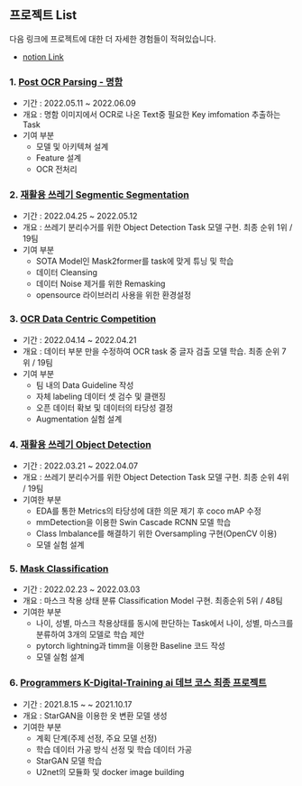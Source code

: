 ## 프로젝트 List
다음 링크에 프로젝트에 대한 더 자세한 경험들이 적혀있습니다.
* [notion Link](https://lemon-price-7f8.notion.site/62a92832f7c54ee08f6964a746816bac)

### 1. [Post OCR Parsing - 명함](https://github.com/boostcampaitech3/final-project-level3-cv-05)
   * 기간 : 2022.05.11 ~ 2022.06.09
   * 개요 : 명함 이미지에서 OCR로 나온 Text중 필요한 Key imfomation 추출하는 Task
   * 기여 부분
     * 모델 및 아키텍쳐 설계
     * Feature 설계
     * OCR 전처리

### 2. [재활용 쓰레기 Segmentic Segmentation](https://github.com/KyubumShin/level2-semantic-segmentation-level2-cv-05)
   * 기간 : 2022.04.25 ~ 2022.05.12
   * 개요 : 쓰레기 분리수거를 위한 Object Detection Task 모델 구현. 최종 순위 1위 / 19팀
   * 기여 부분
     * SOTA Model인 Mask2former를 task에 맞게 튜닝 및 학습
     * 데이터 Cleansing
     * 데이터 Noise 제거를 위한 Remasking
     * opensource 라이브러리 사용을 위한 환경설정

### 3. [OCR Data Centric Competition](https://github.com/KyubumShin/level2-data-annotation_cv-level2-cv-05)
   * 기간 : 2022.04.14 ~ 2022.04.21  
   * 개요 : 데이터 부분 만을 수정하여 OCR task 중 글자 검출 모델 학습. 최종 순위 7위 / 19팀
   * 기여 부분
     * 팀 내의 Data Guideline 작성
     * 자체 labeling 데이터 셋 검수 및 클랜징
     * 오픈 데이터 확보 및 데이터의 타당성 결정
     * Augmentation 실험 설계  

### 4. [재활용 쓰레기 Object Detection](https://github.com/KyubumShin/level2-object-detection-level2-cv-05)
   * 기간 : 2022.03.21 ~ 2022.04.07
   * 개요 : 쓰레기 분리수거를 위한 Object Detection Task 모델 구현. 최종 순위 4위 / 19팀
   * 기여한 부분 
     * EDA를 통한 Metrics의 타당성에 대한 의문 제기 후 coco mAP 수정
     * mmDetection을 이용한 Swin Cascade RCNN 모델 학습
     * Class Imbalance를 해결하기 위한 Oversampling 구현(OpenCV 이용)
     * 모델 실험 설계

### 5. [Mask Classification](https://github.com/KyubumShin/level1-image-classification-level1-cv-13)
   * 기간 : 2022.02.23 ~ 2022.03.03
   * 개요 : 마스크 착용 상태 분류 Classification Model 구현. 최종순위 5위 / 48팀
   * 기여한 부분
     * 나이, 성별, 마스크 착용상태를 동시에 판단하는 Task에서 나이, 성별, 마스크를 분류하여 3개의 모델로 학습 제안
     * pytorch lightning과 timm을 이용한 Baseline 코드 작성
     * 모델 실험 설계

### 6. [Programmers K-Digital-Training ai 데브 코스 최종 프로젝트](https://github.com/KyubumShin/Portfolio/blob/main/fashin_stargan/README.md)
   * 기간 : 2021.8.15 ~ ~ 2021.10.17
   * 개요 : StarGAN을 이용한 옷 변환 모델 생성
   * 기여한 부분
     * 계획 단계(주제 선정, 주요 모델 선정)
     * 학습 데이터 가공 방식 선정 및 학습 데이터 가공
     * StarGAN 모델 학습
     * U2net의 모듈화 및 docker image building



